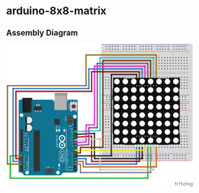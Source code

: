 # arduino-8x8-matrix

## Assembly Diagram

<p align="center">
  <img src="imgs/schema-di-montaggio.png">
</p>
